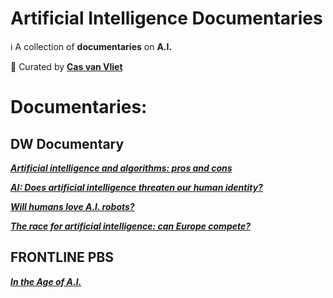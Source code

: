 # Artificial Intelligence Documentaries
ℹ️ A collection of **documentaries** on **A.I.**

👀 Curated by [**Cas van Vliet**](https://casvanvliet.substack.com)

# Documentaries:
## DW Documentary
 
_**[Artificial intelligence and algorithms: pros and cons](https://www.youtube.com/watch?v=s0dMTAQM4cw)**_

_**[AI: Does artificial intelligence threaten our human identity?](https://www.youtube.com/watch?v=VCCgdRF0AIA)**_

_**[Will humans love A.I. robots?](https://www.youtube.com/watch?v=5dZ_lvDgevk&pp=ygUOYWkgZG9jdW1lbnRhcnk%3D)**_

_**[The race for artificial intelligence: can Europe compete?](https://www.youtube.com/watch?v=gIqCCx3hRL8&pp=ygUOYWkgZG9jdW1lbnRhcnk%3D)**_

## FRONTLINE PBS

_**[In the Age of A.I.](https://www.youtube.com/watch?v=5dZ_lvDgevk&pp=ygUOYWkgZG9jdW1lbnRhcnk%3D)**_
